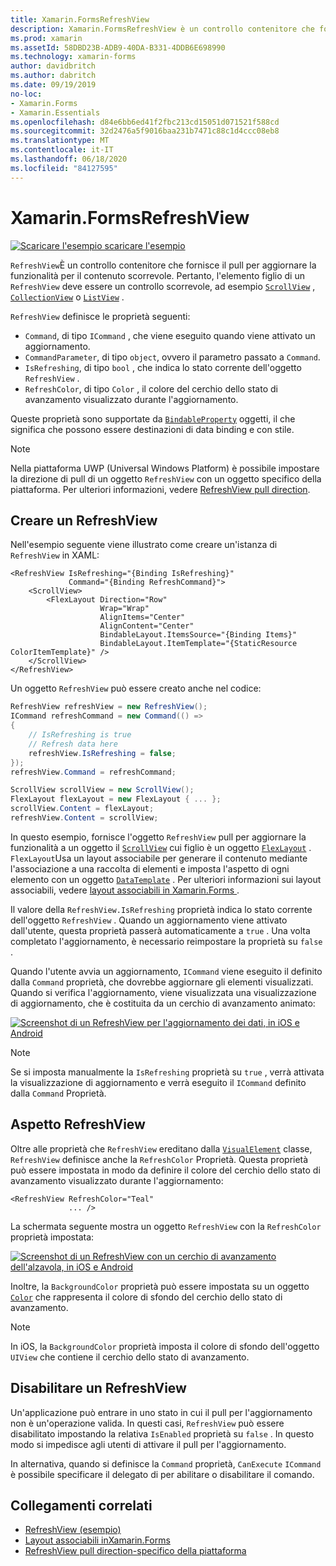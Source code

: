 ```yaml
---
title: Xamarin.FormsRefreshView
description: Xamarin.FormsRefreshView è un controllo contenitore che fornisce il pull per aggiornare la funzionalità per il contenuto scorrevole.
ms.prod: xamarin
ms.assetId: 58DBD23B-ADB9-40DA-B331-4DDB6E698990
ms.technology: xamarin-forms
author: davidbritch
ms.author: dabritch
ms.date: 09/19/2019
no-loc:
- Xamarin.Forms
- Xamarin.Essentials
ms.openlocfilehash: d84e6bb6ed41f2fbc213cd15051d071521f588cd
ms.sourcegitcommit: 32d2476a5f9016baa231b7471c88c1d4ccc08eb8
ms.translationtype: MT
ms.contentlocale: it-IT
ms.lasthandoff: 06/18/2020
ms.locfileid: "84127595"
---
```

# <a name="xamarinforms-refreshview"></a>Xamarin.FormsRefreshView

[![Scaricare ](~/media/shared/download.png) l'esempio scaricare l'esempio](https://docs.microsoft.com/samples/xamarin/xamarin-forms-samples/userinterface-refreshviewdemo/)

`RefreshView`È un controllo contenitore che fornisce il pull per aggiornare la funzionalità per il contenuto scorrevole. Pertanto, l'elemento figlio di un `RefreshView` deve essere un controllo scorrevole, ad esempio [`ScrollView`](xref:Xamarin.Forms.ScrollView) , [`CollectionView`](xref:Xamarin.Forms.CollectionView) o [`ListView`](xref:Xamarin.Forms.ListView) .

`RefreshView` definisce le proprietà seguenti:

- `Command`, di tipo `ICommand` , che viene eseguito quando viene attivato un aggiornamento.
- `CommandParameter`, di tipo `object`, ovvero il parametro passato a `Command`.
- `IsRefreshing`, di tipo `bool` , che indica lo stato corrente dell'oggetto `RefreshView` .
- `RefreshColor`, di tipo `Color` , il colore del cerchio dello stato di avanzamento visualizzato durante l'aggiornamento.

Queste proprietà sono supportate da [`BindableProperty`](xref:Xamarin.Forms.BindableProperty) oggetti, il che significa che possono essere destinazioni di data binding e con stile.

> [!NOTE]
> Nella piattaforma UWP (Universal Windows Platform) è possibile impostare la direzione di pull di un oggetto `RefreshView` con un oggetto specifico della piattaforma. Per ulteriori informazioni, vedere [RefreshView pull direction](~/xamarin-forms/platform/windows/refreshview-pulldirection.md).

## <a name="create-a-refreshview"></a>Creare un RefreshView

Nell'esempio seguente viene illustrato come creare un'istanza di `RefreshView` in XAML:

```xaml
<RefreshView IsRefreshing="{Binding IsRefreshing}"
             Command="{Binding RefreshCommand}">
    <ScrollView>
        <FlexLayout Direction="Row"
                    Wrap="Wrap"
                    AlignItems="Center"
                    AlignContent="Center"
                    BindableLayout.ItemsSource="{Binding Items}"
                    BindableLayout.ItemTemplate="{StaticResource ColorItemTemplate}" />
    </ScrollView>
</RefreshView>
```

Un oggetto `RefreshView` può essere creato anche nel codice:

```csharp
RefreshView refreshView = new RefreshView();
ICommand refreshCommand = new Command(() =>
{
    // IsRefreshing is true
    // Refresh data here
    refreshView.IsRefreshing = false;
});
refreshView.Command = refreshCommand;

ScrollView scrollView = new ScrollView();
FlexLayout flexLayout = new FlexLayout { ... };
scrollView.Content = flexLayout;
refreshView.Content = scrollView;
```

In questo esempio, fornisce l'oggetto `RefreshView` pull per aggiornare la funzionalità a un oggetto il [`ScrollView`](xref:Xamarin.Forms.ScrollView) cui figlio è un oggetto [`FlexLayout`](xref:Xamarin.Forms.FlexLayout) . `FlexLayout`Usa un layout associabile per generare il contenuto mediante l'associazione a una raccolta di elementi e imposta l'aspetto di ogni elemento con un oggetto [`DataTemplate`](xref:Xamarin.Forms.DataTemplate) . Per ulteriori informazioni sui layout associabili, vedere [layout associabili in Xamarin.Forms ](~/xamarin-forms/user-interface/layouts/bindable-layouts.md).

Il valore della `RefreshView.IsRefreshing` proprietà indica lo stato corrente dell'oggetto `RefreshView` . Quando un aggiornamento viene attivato dall'utente, questa proprietà passerà automaticamente a `true` . Una volta completato l'aggiornamento, è necessario reimpostare la proprietà su `false` .

Quando l'utente avvia un aggiornamento, `ICommand` viene eseguito il definito dalla `Command` proprietà, che dovrebbe aggiornare gli elementi visualizzati. Quando si verifica l'aggiornamento, viene visualizzata una visualizzazione di aggiornamento, che è costituita da un cerchio di avanzamento animato:

[![Screenshot di un RefreshView per l'aggiornamento dei dati, in iOS e Android](refreshview-images/default-progress-circle.png "RefreshView aggiornamento dei dati")](refreshview-images/default-progress-circle-large.png#lightbox "RefreshView aggiornamento dei dati")

> [!NOTE]
> Se si imposta manualmente la `IsRefreshing` proprietà su `true` , verrà attivata la visualizzazione di aggiornamento e verrà eseguito il `ICommand` definito dalla `Command` Proprietà.

## <a name="refreshview-appearance"></a>Aspetto RefreshView

Oltre alle proprietà che `RefreshView` ereditano dalla [`VisualElement`](xref:Xamarin.Forms.VisualElement) classe, `RefreshView` definisce anche la `RefreshColor` Proprietà. Questa proprietà può essere impostata in modo da definire il colore del cerchio dello stato di avanzamento visualizzato durante l'aggiornamento:

```xaml
<RefreshView RefreshColor="Teal"
             ... />
```

La schermata seguente mostra un oggetto `RefreshView` con la `RefreshColor` proprietà impostata:

[![Screenshot di un RefreshView con un cerchio di avanzamento dell'alzavola, in iOS e Android](refreshview-images/teal-progress-circle.png "RefreshView con un cerchio di stato verde acqua")](refreshview-images/teal-progress-circle-large.png#lightbox "RefreshView con un cerchio di stato verde acqua")

Inoltre, la `BackgroundColor` proprietà può essere impostata su un oggetto [`Color`](xref:Xamarin.Forms.Color) che rappresenta il colore di sfondo del cerchio dello stato di avanzamento.

> [!NOTE]
> In iOS, la `BackgroundColor` proprietà imposta il colore di sfondo dell'oggetto `UIView` che contiene il cerchio dello stato di avanzamento.

## <a name="disable-a-refreshview"></a>Disabilitare un RefreshView

Un'applicazione può entrare in uno stato in cui il pull per l'aggiornamento non è un'operazione valida. In questi casi, `RefreshView` può essere disabilitato impostando la relativa `IsEnabled` proprietà su `false` . In questo modo si impedisce agli utenti di attivare il pull per l'aggiornamento.

In alternativa, quando si definisce la `Command` proprietà, `CanExecute` `ICommand` è possibile specificare il delegato di per abilitare o disabilitare il comando.

## <a name="related-links"></a>Collegamenti correlati

- [RefreshView (esempio)](https://docs.microsoft.com/samples/xamarin/xamarin-forms-samples/userinterface-refreshviewdemo/)
- [Layout associabili inXamarin.Forms](~/xamarin-forms/user-interface/layouts/bindable-layouts.md)
- [RefreshView pull direction-specifico della piattaforma](~/xamarin-forms/platform/windows/refreshview-pulldirection.md)
